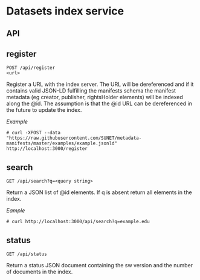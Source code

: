 Datasets index service
=====

API
---

register
--------

```
POST /api/register
<url>
```

Register a URL with the index server. The URL will be dereferenced and if it contains valid JSON-LD fulfilling the manifests schema the manifest metadata (eg creator, publisher, rightsHolder elements) will be indexed along the @id. The assumption is that the @id URL can be dereferenced in the future to update the index.

*Example*

```
# curl -XPOST --data "https://raw.githubusercontent.com/SUNET/metadata-manifests/master/examples/example.jsonld" http://localhost:3000/register
```

search
------

```
GET /api/search?q=<query string>
```

Return a JSON list of @id elements. If q is absent return all elements in the index.

*Eample*

```
# curl http://localhost:3000/api/search?q=example.edu
```

status
------

```
GET /api/status
```

Return a status JSON document containing the sw version and the number of documents in the index.

